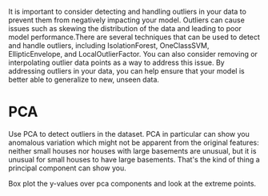 It is important to consider detecting and handling outliers in your data to prevent them from negatively impacting your model. Outliers can cause issues such as skewing the distribution of the data and leading to poor model performance.There are several techniques that can be used to detect and handle outliers, including IsolationForest, OneClassSVM, EllipticEnvelope, and LocalOutlierFactor. You can also consider removing or interpolating outlier data points as a way to address this issue. By addressing outliers in your data, you can help ensure that your model is better able to generalize to new, unseen data.

# PCA
Use PCA to detect outliers in the dataset. PCA in particular can show you anomalous variation which might not be apparent from the original features: neither small houses nor houses with large basements are unusual, but it is unusual for small houses to have large basements. That's the kind of thing a principal component can show you.

Box plot the y-values over pca components and look at the extreme points.

